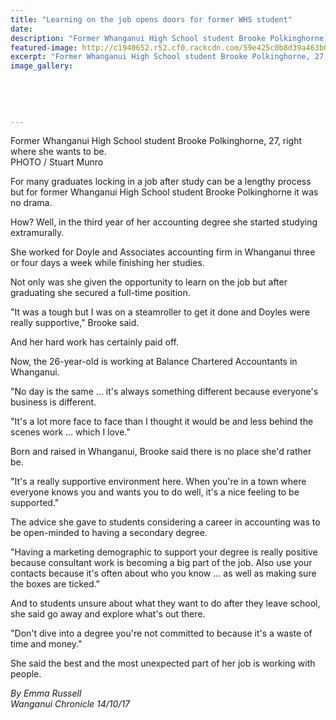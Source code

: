 ```yaml
---
title: "Learning on the job opens doors for former WHS student"
date: 
description: "Former Whanganui High School student Brooke Polkinghorne, 27, right where she wants to be..."
featured-image: http://c1940652.r52.cf0.rackcdn.com/59e425c0b8d39a463b0002a4/Brooke-Polkinghorne-ex-Oct-2017.jpg
excerpt: "Former Whanganui High School student Brooke Polkinghorne, 27, right where she wants to be."
image_gallery:
    
    
    
    
    
---
```


<p><span>Former Whanganui High School student Brooke Polkinghorne, 27, right where she wants to be. <br />PHOTO / Stuart Munro</span></p>
<p class="element element-paragraph">For many graduates locking in a job after study can be a lengthy process but for former Whanganui High School student Brooke Polkinghorne it was no drama.</p>
<p class="element element-paragraph">How? Well, in the third year of her accounting degree she started studying extramurally.</p>
<p class="element element-paragraph">She worked for Doyle and Associates accounting firm in Whanganui three or four days a week while finishing her studies.</p>
<p class="element element-paragraph">Not only was she given the opportunity to learn on the job but after graduating she secured a full-time position.</p>
<p class="element element-paragraph">"It was a tough but I was on a steamroller to get it done and Doyles were really supportive," Brooke said.</p>
<p class="element element-paragraph">And her hard work has certainly paid off.</p>
<p class="element element-paragraph">Now, the 26-year-old is working at Balance Chartered Accountants in Whanganui.</p>
<p class="element element-paragraph">"No day is the same ... it's always something different because everyone's business is different.</p>
<p class="element element-paragraph">"It's a lot more face to face than I thought it would be and less behind the scenes work ... which I love."</p>
<p class="element element-paragraph">Born and raised in Whanganui, Brooke said there is no place she'd rather be.</p>
<p class="element element-paragraph">"It's a really supportive environment here. When you're in a town where everyone knows you and wants you to do well, it's a nice feeling to be supported."</p>
<p class="element element-paragraph">The advice she gave to students considering a career in accounting was to be open-minded to having a secondary degree.</p>
<p class="element element-paragraph">"Having a marketing demographic to support your degree is really positive because consultant work is becoming a big part of the job. Also use your contacts because it's often about who you know ... as well as making sure the boxes are ticked."</p>
<p class="element element-paragraph">And to students unsure about what they want to do after they leave school, she said go away and explore what's out there.</p>
<p class="element element-paragraph">"Don't dive into a degree you're not committed to because it's a waste of time and money."</p>
<p class="element element-paragraph">She said the best and the most unexpected part of her job is working with people.</p>
<p><em>By Emma Russell</em><br /><em>Wanganui Chronicle 14/10/17</em></p>

